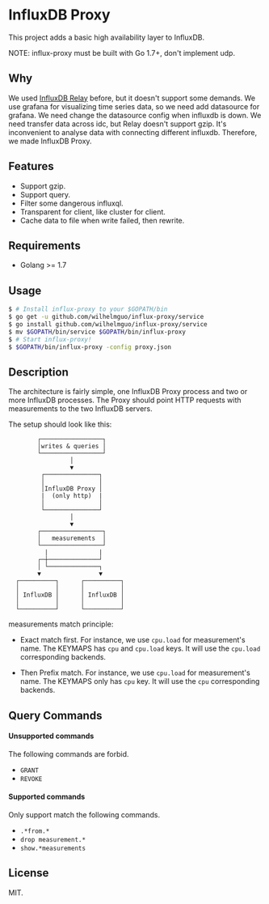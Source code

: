 InfluxDB Proxy
======

This project adds a basic high availability layer to InfluxDB.

NOTE: influx-proxy must be built with Go 1.7+, don't implement udp.

Why
---

We used [InfluxDB Relay](https://github.com/influxdata/influxdb-relay) before, but it doesn't support some demands.
We use grafana for visualizing time series data, so we need add datasource for grafana. We need change the datasource config when influxdb is down.
We need transfer data across idc, but Relay doesn't support gzip.
It's inconvenient to analyse data with connecting different influxdb.
Therefore, we made InfluxDB Proxy.

Features
--------

* Support gzip.
* Support query.
* Filter some dangerous influxql.
* Transparent for client, like cluster for client.
* Cache data to file when write failed, then rewrite.

Requirements
-----------

* Golang >= 1.7

Usage
------------

```sh
$ # Install influx-proxy to your $GOPATH/bin
$ go get -u github.com/wilhelmguo/influx-proxy/service
$ go install github.com/wilhelmguo/influx-proxy/service
$ mv $GOPATH/bin/service $GOPATH/bin/influx-proxy
$ # Start influx-proxy!
$ $GOPATH/bin/influx-proxy -config proxy.json
```

Description
-----------

The architecture is fairly simple, one InfluxDB Proxy process and two or more InfluxDB processes. The Proxy should point HTTP requests with measurements to the two InfluxDB servers.

The setup should look like this:

```
        ┌─────────────────┐
        │writes & queries │
        └─────────────────┘
                 │
                 ▼
         ┌───────────────┐
         │               │
         │InfluxDB Proxy │
         |  (only http)  |
         │               │
         └───────────────┘
                 │
                 ▼
        ┌─────────────────┐
        │   measurements  │
        └─────────────────┘
          |              |
        ┌─┼──────────────┘
        │ └──────────────┐
        ▼                ▼
  ┌──────────┐      ┌──────────┐
  │          │      │          │
  │ InfluxDB │      │ InfluxDB │
  │          │      │          │
  └──────────┘      └──────────┘
```

measurements match principle:

* Exact match first. For instance, we use `cpu.load` for measurement's name. The KEYMAPS has `cpu` and `cpu.load` keys.
It will use the `cpu.load` corresponding backends.

* Then Prefix match. For instance, we use `cpu.load` for measurement's name. The KEYMAPS  only has `cpu` key.
It will use the `cpu` corresponding backends.

Query Commands
--------

#### Unsupported commands

The following commands are forbid.

* `GRANT`
* `REVOKE`

#### Supported commands

Only support match the following commands.

* `.*from.*`
* `drop measurement.*`
* `show.*measurements`

License
-------

MIT.
